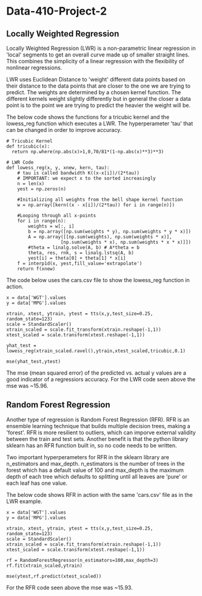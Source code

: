 # Data-410-Project-2

## Locally Weighted Regression
Locally Weighted Regression (LWR) is a non-parametric linear regression in 'local' segments to get an overall curve made up of smaller straight lines. This combines the simplicity of a linear regression with the flexibility of nonlinear regressions. 

LWR uses Euclidean Distance to 'weight' different data points based on their distance to the data points that are closer to the one we are trying to predict. The weights are determined by a chosen kernel function. The different kernels weight slightly differently but in general the closer a data point is to the point we are trying to predict the heavier the weight will be.

The below code shows the functions for a tricubic kernel and the lowess_reg function which executes a LWR. The hyperperameter 'tau' that can be changed in order to improve accuracy.

```
# Tricubic Kernel
def tricubic(x):
  return np.where(np.abs(x)>1,0,70/81*(1-np.abs(x)**3)**3)
 
# LWR Code
def lowess_reg(x, y, xnew, kern, tau):
    # tau is called bandwidth K((x-x[i])/(2*tau))
    # IMPORTANT: we expect x to the sorted increasingly
    n = len(x)
    yest = np.zeros(n)

    #Initializing all weights from the bell shape kernel function    
    w = np.array([kern((x - x[i])/(2*tau)) for i in range(n)])     
    
    #Looping through all x-points
    for i in range(n):
        weights = w[:, i]
        b = np.array([np.sum(weights * y), np.sum(weights * y * x)])
        A = np.array([[np.sum(weights), np.sum(weights * x)],
                    [np.sum(weights * x), np.sum(weights * x * x)]])
        #theta = linalg.solve(A, b) # A*theta = b
        theta, res, rnk, s = linalg.lstsq(A, b)
        yest[i] = theta[0] + theta[1] * x[i] 
    f = interp1d(x, yest,fill_value='extrapolate')
    return f(xnew)
```
The code below uses the cars.csv file to show the lowess_reg function in action. 
```
x = data['WGT'].values
y = data['MPG'].values

xtrain, xtest, ytrain, ytest = tts(x,y,test_size=0.25, random_state=123)
scale = StandardScaler()
xtrain_scaled = scale.fit_transform(xtrain.reshape(-1,1))
xtest_scaled = scale.transform(xtest.reshape(-1,1))

yhat_test = lowess_reg(xtrain_scaled.ravel(),ytrain,xtest_scaled,tricubic,0.1)

mse(yhat_test,ytest)
```
The mse (mean squared error) of the predicted vs. actual y values are a good indicator of a regressiors accuracy. For the LWR code seen above the mse was ~15.96.

## Random Forest Regression
Another type of regression is Random Forest Regression (RFR). RFR is an ensemble learning technique that builds multiple decision trees, making a 'forest'. RFR is more resilient to outliers, which can imporve external validity between the train and test sets. Another benefit is that the python library sklearn has an RFR function built in, so no code needs to be written. 

Two important hyperperameters for RFR in the sklearn library are n_estimators and max_depth. n_estimators is the number of trees in the forest which has a default value of 100 and max_depth is the maximum depth of each tree which defaults to splitting until all leaves are 'pure' or each leaf has one value. 

The below code shows RFR in action with the same 'cars.csv' file as in the LWR example.

```
x = data['WGT'].values
y = data['MPG'].values

xtrain, xtest, ytrain, ytest = tts(x,y,test_size=0.25, random_state=123)
scale = StandardScaler()
xtrain_scaled = scale.fit_transform(xtrain.reshape(-1,1))
xtest_scaled = scale.transform(xtest.reshape(-1,1))

rf = RandomForestRegressor(n_estimators=100,max_depth=3)
rf.fit(xtrain_scaled,ytrain)

mse(ytest,rf.predict(xtest_scaled))
```
 For the RFR code seen above the mse was ~15.93.
